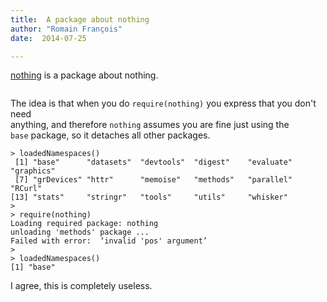 ```yaml
---
title:  A package about nothing
author: "Romain François"
date:  2014-07-25

---
```


<div class="post-content">
<p><a href="https://web.archive.org/web/20141010151932/https://github.com/romainfrancois/nothing">nothing</a> is a package about nothing. </p>

<p><img src="https://web.archive.org/web/20141010151932im_/http://media.tumblr.com/tumblr_lkw5e6ANdS1qf7q1s.png" alt=""></p>

<p>The idea is that when you do <code>require(nothing)</code> you express that you don't need <br>
anything, and therefore <code>nothing</code> assumes you are fine just using the <br><code>base</code> package, so it detaches all other packages. </p>

<pre><code>&gt; loadedNamespaces()
 [1] "base"      "datasets"  "devtools"  "digest"    "evaluate"  "graphics"
 [7] "grDevices" "httr"      "memoise"   "methods"   "parallel"  "RCurl"
[13] "stats"     "stringr"   "tools"     "utils"     "whisker"
&gt;
&gt; require(nothing)
Loading required package: nothing  
unloading 'methods' package ...  
Failed with error:  ‘invalid 'pos' argument’  
&gt;
&gt; loadedNamespaces()
[1] "base"
</code></pre>

<p>I agree, this is completely useless. </p>
</div>
